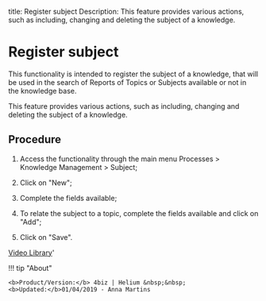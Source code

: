 title: Register subject
Description: This feature provides various actions, such as including, changing and deleting the subject of a knowledge.
# Register subject

This functionality is intended to register the subject of a knowledge, that will
be used in the search of Reports of Topics or Subjects available or not in the
knowledge base.

This feature provides various actions, such as including, changing and deleting
the subject of a knowledge.

Procedure
-------------

1.  Access the functionality through the main menu Processes \> Knowledge
    Management \> Subject;

2.  Click on "New";

3.  Complete the fields available;

4.  To relate the subject to a topic, complete the fields available and click on
    "Add";

5.  Click on "Save".


<i class='fa fa-youtube-play  fa-2x' style='color:#97ce17;vertical-align: middle;'> </i> [Video Library](https://www.youtube.com/playlist?list=PLB5qK2uzf2ROOaL7DsS86sLx4ilNgruEc)'

!!! tip "About"

    <b>Product/Version:</b> 4biz | Helium &nbsp;&nbsp;
    <b>Updated:</b>01/04/2019 - Anna Martins
